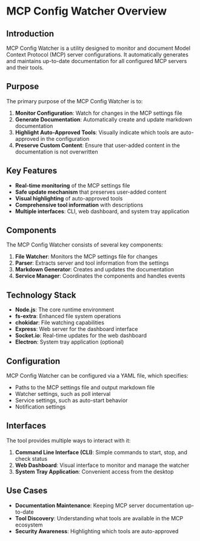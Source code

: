 # MCP Config Watcher Overview

## Introduction

MCP Config Watcher is a utility designed to monitor and document Model Context Protocol (MCP) server configurations. It automatically generates and maintains up-to-date documentation for all configured MCP servers and their tools.

## Purpose

The primary purpose of the MCP Config Watcher is to:

1. **Monitor Configuration**: Watch for changes in the MCP settings file
2. **Generate Documentation**: Automatically create and update markdown documentation
3. **Highlight Auto-Approved Tools**: Visually indicate which tools are auto-approved in the configuration
4. **Preserve Custom Content**: Ensure that user-added content in the documentation is not overwritten

## Key Features

- **Real-time monitoring** of the MCP settings file
- **Safe update mechanism** that preserves user-added content
- **Visual highlighting** of auto-approved tools
- **Comprehensive tool information** with descriptions
- **Multiple interfaces**: CLI, web dashboard, and system tray application

## Components

The MCP Config Watcher consists of several key components:

1. **File Watcher**: Monitors the MCP settings file for changes
2. **Parser**: Extracts server and tool information from the settings
3. **Markdown Generator**: Creates and updates the documentation
4. **Service Manager**: Coordinates the components and handles events

## Technology Stack

- **Node.js**: The core runtime environment
- **fs-extra**: Enhanced file system operations
- **chokidar**: File watching capabilities
- **Express**: Web server for the dashboard interface
- **Socket.io**: Real-time updates for the web dashboard
- **Electron**: System tray application (optional)

## Configuration

MCP Config Watcher can be configured via a YAML file, which specifies:

- Paths to the MCP settings file and output markdown file
- Watcher settings, such as poll interval
- Service settings, such as auto-start behavior
- Notification settings

## Interfaces

The tool provides multiple ways to interact with it:

1. **Command Line Interface (CLI)**: Simple commands to start, stop, and check status
2. **Web Dashboard**: Visual interface to monitor and manage the watcher
3. **System Tray Application**: Convenient access from the desktop

## Use Cases

- **Documentation Maintenance**: Keeping MCP server documentation up-to-date
- **Tool Discovery**: Understanding what tools are available in the MCP ecosystem
- **Security Awareness**: Highlighting which tools are auto-approved
